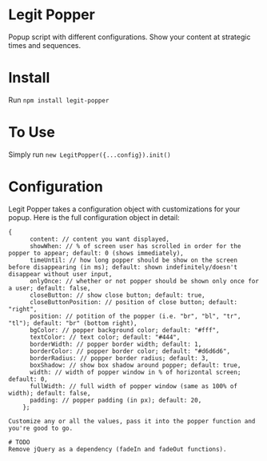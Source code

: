 # Legit Popper
Popup script with different configurations. Show your content at strategic times and sequences.

# Install
Run ```npm install legit-popper```

# To Use
Simply run ```new LegitPopper({...config}).init()```

# Configuration
Legit Popper takes a configuration object with customizations for your popup. Here is the full configuration object in detail:

```{
{
      content: // content you want displayed,
      showWhen: // % of screen user has scrolled in order for the popper to appear; default: 0 (shows immediately),
      timeUntil: // how long popper should be show on the screen before disappearing (in ms); default: shown indefinitely/doesn't disappear without user input,
      onlyOnce: // whether or not popper should be shown only once for a user; default: false,
      closeButton: // show close button; default: true,
      closeButtonPosition: // position of close button; default: "right",
      position: // potition of the popper (i.e. "br", "bl", "tr", "tl"); default: "br" (bottom right),
      bgColor: // popper background color; default: "#fff",
      textColor: // text color; default: "#444",
      borderWidth: // popper border width; default: 1,
      borderColor: // popper border color; default: "#d6d6d6",
      borderRadius: // popper border radius; default: 3,
      boxShadow: // show box shadow around popper; default: true,
      width: // width of popper window in % of horizontal screen; default: 0,
      fullWidth: // full width of popper window (same as 100% of width); default: false,
      padding: // popper padding (in px); default: 20,
    };

Customize any or all the values, pass it into the popper function and you're good to go.

# TODO
Remove jQuery as a dependency (fadeIn and fadeOut functions).
